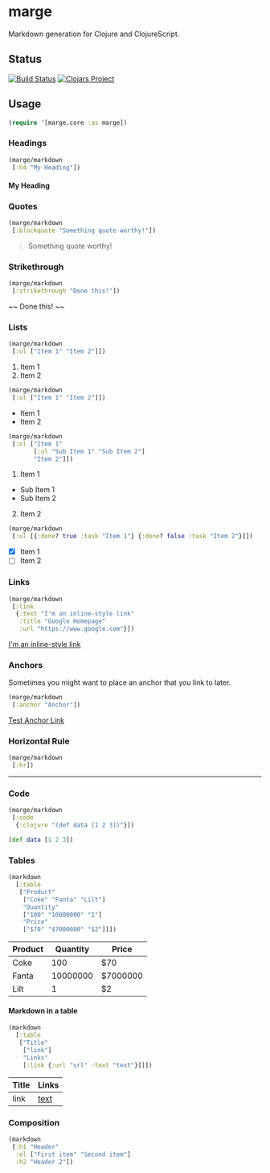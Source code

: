 # marge
Markdown generation for Clojure and ClojureScript.

## Status

[![Build Status](https://api.travis-ci.org/markwoodhall/marge.svg?branch=master)](https://api.travis-ci.org/repositories/markwoodhall/marge)
[![Clojars Project](https://img.shields.io/clojars/v/marge.svg)](http://clojars.org/marge)

## Usage


```clojure
(require '[marge.core :as marge])
```

### Headings

```clojure
(marge/markdown 
 [:h4 "My Heading"])
```

#### My Heading

### Quotes

```clojure
(marge/markdown
 [:blockquote "Something quote worthy!"])
```

> Something quote worthy!

### Strikethrough

```clojure
(marge/markdown
 [:strikethrough "Done this!"])
```

~~ Done this! ~~

### Lists

```clojure
(marge/markdown
 [:ol ["Item 1" "Item 2"]])
```

1. Item 1
2. Item 2

```clojure
(marge/markdown
 [:ul ["Item 1" "Item 2"]])
```

+ Item 1
+ Item 2

```clojure
(marge/markdown
 [:ol ["Item 1" 
       [:ul "Sub Item 1" "Sub Item 2"]
       "Item 2"]])
```

1. Item 1
  + Sub Item 1
  + Sub Item 2
2. Item 2

```clojure
(marge/markdown
 [:ul [{:done? true :task "Item 1"} {:done? false :task "Item 2"}]])
```

+ [x] Item 1
+ [ ] Item 2

### Links

```clojure
(marge/markdown 
 [:link 
  {:text "I'm an inline-style link" 
   :title "Google Homepage"
   :url "https://www.google.com"}])
```

[I'm an inline-style link](https://www.google.com "Google Homepage")


### Anchors

Sometimes you might want to place an anchor that you link to later.

```clojure
(marge/markdown 
 [:anchor "Anchor"])
```

<a name="Anchor"></a>


[Test Anchor Link](#Anchor)

### Horizontal Rule

```clojure
(marge/markdown 
 [:hr])
```

---

### Code

```clojure
(marge/markdown 
 [:code
  {:clojure "(def data [1 2 3])"}])
```

```clojure
(def data [1 2 3])
```

### Tables

```clojure
(markdown 
  [:table
   ["Product" 
    ["Coke" "Fanta" "Lilt"] 
    "Quantity" 
    ["100" "10000000" "1"]
    "Price"
    ["$70" "$7000000" "$2"]]])
```

| Product | Quantity | Price    |
| ------- | -------- | -------- |
| Coke    | 100      | $70      |
| Fanta   | 10000000 | $7000000 |
| Lilt    | 1        | $2       |


#### Markdown in a table

```clojure
(markdown 
  [:table
   ["Title" 
    ["link"]
    "Links" 
    [:link {:url "url" :text "text"}]]])
```

| Title | Links       |
| ----- | ----------- |
| link  | [text](url) |

### Composition

```clojure
(markdown 
 [:h1 "Header"
  :ol ["First item" "Second item"]
  :h2 "Header 2"])
```
